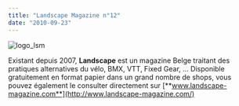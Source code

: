 ```yaml
---
title: "Landscape Magazine n°12"
date: "2010-09-23"
---
```


![](/uploads/logo_lsm.gif "logo_lsm")

Existant depuis 2007, **Landscape** est un magazine Belge traitant des pratiques alternatives du vélo, BMX, VTT, Fixed Gear, ... Disponible gratuitement en format papier dans un grand nombre de shops, vous pouvez également le consulter directement sur [**www.landscape-magazine.com**](http://www.landscape-magazine.com/)
